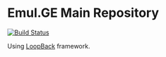 # Emul.GE Main Repository

[![Build Status](https://travis-ci.org/Stichoza/emul.ge.svg?branch=master)](https://travis-ci.org/Stichoza/emul.ge)

Using [LoopBack](http://loopback.io) framework.
